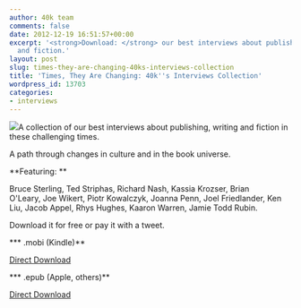 ```yaml
---
author: 40k team
comments: false
date: 2012-12-19 16:51:57+00:00
excerpt: '<strong>Download: </strong> our best interviews about publishing, writing
  and fiction.'
layout: post
slug: times-they-are-changing-40ks-interviews-collection
title: 'Times, They Are Changing: 40k''s Interviews Collection'
wordpress_id: 13703
categories:
- interviews
---
```


![](http://www.40kbooks.com/wp-content/uploads/cover_pub1_sito2.jpg)A collection of our best interviews about publishing, writing and fiction in these challenging times.

A path through changes in culture and in the book universe.

**Featuring: **

Bruce Sterling, Ted Striphas, Richard Nash, Kassia Krozser, Brian O'Leary, Joe Wikert, Piotr Kowalczyk, Joanna Penn, Joel Friedlander, Ken Liu, Jacob Appel, Rhys Hughes, Kaaron Warren, Jamie Todd Rubin.

Download it for free or pay it with a tweet.

*** .mobi (Kindle)**

[Direct Download](https://www.dropbox.com/s/00xbefgwvi84yqk/interviews.mobi)



*** .epub (Apple, others)**

[Direct Download](https://www.dropbox.com/s/rjemilqens5sqv2/interviews.epub)


